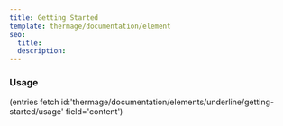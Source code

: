 ```yaml
---
title: Getting Started
template: thermage/documentation/element
seo:
  title: 
  description: 
---
```


### Usage

(entries fetch id:'thermage/documentation/elements/underline/getting-started/usage' field='content')